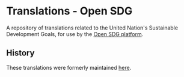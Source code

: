 # Translations - Open SDG

A repository of translations related to the United Nation's Sustainable
Development Goals, for use by the [Open SDG platform](https://open-sdg.readthedocs.io/).

## History

These translations were formerly maintained [here](https://github.com/open-sdg/sdg-translations).
